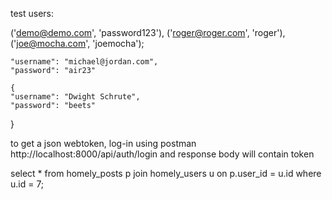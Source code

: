 test users:

('demo@demo.com', 'password123'),
    ('roger@roger.com', 'roger'),
    ('joe@mocha.com', 'joemocha');
    
    "username": "michael@jordan.com",
    "password": "air23"

    {
    "username": "Dwight Schrute",
    "password": "beets"
}


to get a json webtoken, log-in using postman http://localhost:8000/api/auth/login and response body will contain token

select * from homely_posts p
join
homely_users u
on p.user_id = u.id
where u.id = 7;